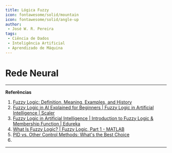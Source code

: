 ```yaml
---
title: Lógica Fuzzy
icon: fontawesome/solid/mountain
icon: fontawesome/solid/angle-up
author:
 - José W. R. Pereira
tags:
 - Ciência de Dados
 - Inteligência Artificial
 - Aprendizado de Máquina
---
```



# Rede Neural



---

**Referências**


1. [Fuzzy Logic: Definition, Meaning, Examples, and History](https://www.investopedia.com/terms/f/fuzzy-logic.asp)
2. [Fuzzy Logic in AI Explained for Beginners | Fuzzy Logic in Artificial Intelligence | Scaler](https://youtu.be/3XqeCYnaSqc?si=AlmGLmyjT5Ojm443)
3. [ Fuzzy Logic in Artificial Intelligence | Introduction to Fuzzy Logic & Membership Function | Edureka](https://www.youtube.com/live/xD1c8jTFF78?si=Vl9BYvvotWOoZXyR)
4. [What Is Fuzzy Logic? | Fuzzy Logic, Part 1 - MATLAB](https://youtu.be/__0nZuG4sTw?si=kbr3EiBQU1ut7XrK)
5. [PID vs. Other Control Methods: What's the Best Choice](https://youtu.be/lRZ4NT5DRk8?si=gP0d7JHtxZrgQ4K6)
6. 



---
